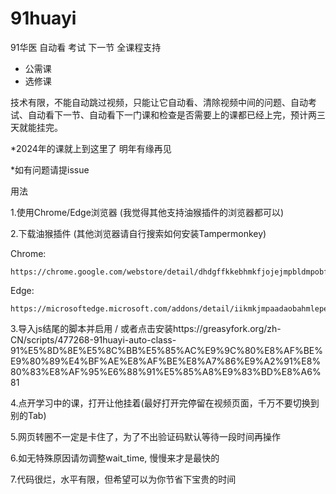 # 91huayi
91华医 自动看 考试 下一节 全课程支持
 - 公需课 
 - 选修课

技术有限，不能自动跳过视频，只能让它自动看、清除视频中间的问题、自动考试、自动看下一节、自动看下一门课和检查是否需要上的课都已经上完，预计两三天就能挂完。

*2024年的课就上到这里了 明年有缘再见

*如有问题请提issue

用法

1.使用Chrome/Edge浏览器 (我觉得其他支持油猴插件的浏览器都可以)

2.下载油猴插件 (其他浏览器请自行搜索如何安装Tampermonkey)

  Chrome:
  
    https://chrome.google.com/webstore/detail/dhdgffkkebhmkfjojejmpbldmpobfkfo
    
  Edge:
  
    https://microsoftedge.microsoft.com/addons/detail/iikmkjmpaadaobahmlepeloendndfphd
    
3.导入js结尾的脚本并启用 / 或者点击安装https://greasyfork.org/zh-CN/scripts/477268-91huayi-auto-class-91%E5%8D%8E%E5%8C%BB%E5%85%AC%E9%9C%80%E8%AF%BE%E9%80%89%E4%BF%AE%E8%AF%BE%E8%A7%86%E9%A2%91%E8%80%83%E8%AF%95%E6%88%91%E5%85%A8%E9%83%BD%E8%A6%81

4.点开学习中的课，打开让他挂着(最好打开完停留在视频页面，千万不要切换到别的Tab)

5.网页转圈不一定是卡住了，为了不出验证码默认等待一段时间再操作

6.如无特殊原因请勿调整wait_time, 慢慢来才是最快的

7.代码很烂，水平有限，但希望可以为你节省下宝贵的时间
